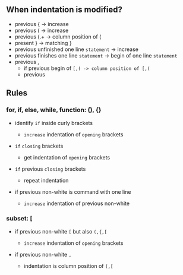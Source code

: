 
## When indentation is modified?

- previous {  -> increase
- previous (  -> increase
- previous (.+  -> column position of (
- present }   -> matching }
- previous unfinished one line `statement` -> increase
- previous finishes one line `statement` -> begin of one line `statement`
- previous ,
  - if previous begin of `[,( -> column position of [,(`
  - previous

## Rules

### for, if, else, while, function: (), {}

- identify `if` inside curly brackets
  - `increase` indentation of `opening` brackets
- `if` `closing` brackets
  - get indentation of `opening` brackets
- `if` previous `closing` brackets
  - repeat indentation

- if previous non-white is command with one line
  - `increase` indentation of previous non-white

### subset: [

- if previous non-white `[` but also `(,{,[`
  - `increase` indentation of `opening` brackets

- if previous non-white `,`
  - indentation is column position of `(,[`
